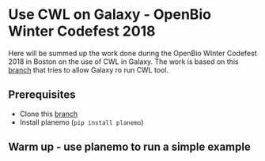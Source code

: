 # Use CWL on Galaxy - OpenBio Winter Codefest 2018

Here will be summed up the work done during the OpenBio WInter Codefest 2018 in Boston on the use of CWL in Galaxy.
The work is based on this [branch](https://github.com/common-workflow-language/galaxy) that tries to allow Galaxy ro run CWL tool.

## Prerequisites

* Clone this [branch](https://github.com/common-workflow-language/galaxy)
* Install planemo (`pip install planemo`)

## Warm up - use planemo to run a simple example

